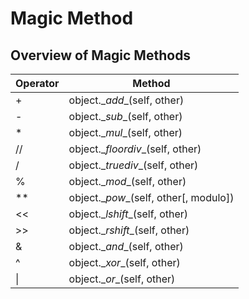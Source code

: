 # Magic Method
## Overview of Magic Methods

Operator | Method
---------|--------
+	  |object.\__add__(self, other)
-	  |object.\__sub__(self, other)
*	  |object.\__mul__(self, other)
//	|object.\__floordiv__(self, other)
/	  |object.\__truediv__(self, other)
%	  |object.\__mod__(self, other)
**	|object.\__pow__(self, other[, modulo])
<<	|object.\__lshift__(self, other)
>>	|object.\__rshift__(self, other)
&	  |object.\__and__(self, other)
^	  |object.\__xor__(self, other)
\|	  |object.\__or__(self, other)
